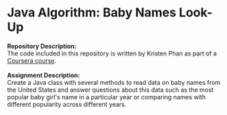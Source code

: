 # Java Algorithm: Baby Names Look-Up

__Repository Description:__
<br/>
The code included in this repository is written by Kristen Phan as part of a [Coursera course](https://www.coursera.org/learn/java-programming/home/welcome).
<br/>
<br/>
__Assignment Description:__
<br/>
Create a Java class with several methods to read data on baby names from the United States and answer questions about this data such as the most popular baby girl's name in a particular year or comparing names with different popularity across different years. 
